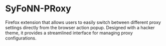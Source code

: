 # SyFoNN-PRoxy
Firefox extension that allows users to easily switch between different proxy settings directly from the browser action popup. Designed with a hacker theme, it provides a streamlined interface for managing proxy configurations.
